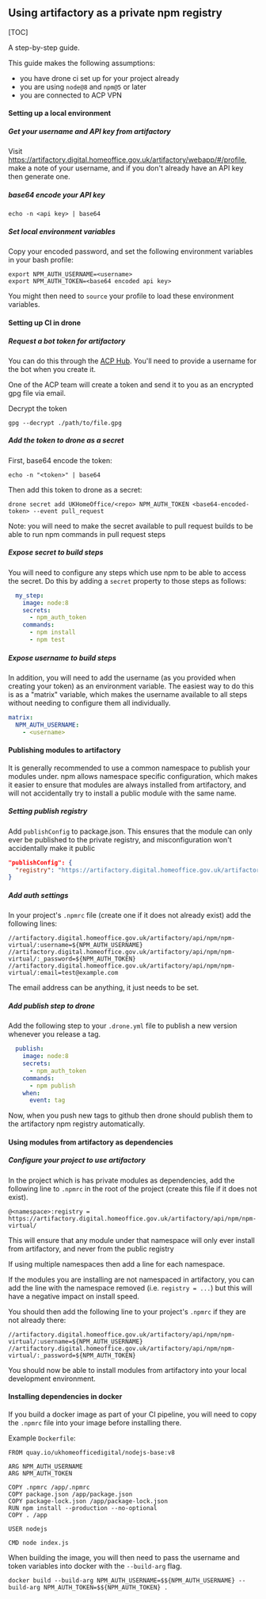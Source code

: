 ## Using artifactory as a private npm registry

[TOC]

A step-by-step guide.

This guide makes the following assumptions:

* you have drone ci set up for your project already
* you are using `node@8` and `npm@5` or later
* you are connected to ACP VPN

#### Setting up a local environment

##### Get your username and API key from artifactory

Visit https://artifactory.digital.homeoffice.gov.uk/artifactory/webapp/#/profile, make a note of your username, and if you don't already have an API key then generate one.

##### base64 encode your API key

```
echo -n <api key> | base64
```

##### Set local environment variables

Copy your encoded password, and set the following environment variables in your bash profile:

```
export NPM_AUTH_USERNAME=<username>
export NPM_AUTH_TOKEN=<base64 encoded api key>
```

You might then need to `source` your profile to load these environment variables.

#### Setting up CI in drone

##### Request a bot token for artifactory

You can do this through the [ACP Hub](https://hub.acp.homeoffice.gov.uk/help/support/requests/new/artifactory-bot). You'll need to provide a username for the bot when you create it.

One of the ACP team will create a token and send it to you as an encrypted gpg file via email.

Decrypt the token

```
gpg --decrypt ./path/to/file.gpg
```

##### Add the token to drone as a secret

First, base64 encode the token:

```
echo -n "<token>" | base64
```

Then add this token to drone as a secret:

```
drone secret add UKHomeOffice/<repo> NPM_AUTH_TOKEN <base64-encoded-token> --event pull_request
```

Note: you will need to make the secret available to pull request builds to be able to run npm commands in pull request steps

##### Expose secret to build steps

You will need to configure any steps which use npm to be able to access the secret. Do this by adding a `secret` property to those steps as follows:

```yaml
  my_step:
    image: node:8
    secrets:
      - npm_auth_token
    commands:
      - npm install
      - npm test
```

##### Expose username to build steps

In addition, you will need to add the username (as you provided when creating your token) as an environment variable. The easiest way to do this is as a "matrix" variable, which makes the username available to all steps without needing to configure them all individually.

```yaml
matrix:
  NPM_AUTH_USERNAME:
    - <username>
```

#### Publishing modules to artifactory

It is generally recommended to use a common namespace to publish your modules under. npm allows namespace specific configuration, which makes it easier to ensure that modules are always installed from artifactory, and will not accidentally try to install a public module with the same name.

##### Setting publish registry

Add `publishConfig` to package.json. This ensures that the module can only ever be published to the private registry, and misconfiguration won't accidentally make it public

```json
"publishConfig": {
  "registry": "https://artifactory.digital.homeoffice.gov.uk/artifactory/api/npm/npm-virtual/"
}
```

##### Add auth settings

In your project's `.npmrc` file (create one if it does not already exist) add the following lines:

```
//artifactory.digital.homeoffice.gov.uk/artifactory/api/npm/npm-virtual/:username=${NPM_AUTH_USERNAME}
//artifactory.digital.homeoffice.gov.uk/artifactory/api/npm/npm-virtual/:_password=${NPM_AUTH_TOKEN}
//artifactory.digital.homeoffice.gov.uk/artifactory/api/npm/npm-virtual/:email=test@example.com
```

The email address can be anything, it just needs to be set.

##### Add publish step to drone

Add the following step to your `.drone.yml` file to publish a new version whenever you release a tag.

```yaml
  publish:
    image: node:8
    secrets:
      - npm_auth_token
    commands:
      - npm publish
    when:
      event: tag
```

Now, when you push new tags to github then drone should publish them to the artifactory npm registry automatically.

#### Using modules from artifactory as dependencies

##### Configure your project to use artifactory

In the project which is has private modules as dependencies, add the following line to `.npmrc` in the root of the project (create this file if it does not exist).

```
@<namespace>:registry = https://artifactory.digital.homeoffice.gov.uk/artifactory/api/npm/npm-virtual/
```

This will ensure that any module under that namespace will only ever install from artifactory, and never from the public registry

If using multiple namespaces then add a line for each namespace.

If the modules you are installing are not namespaced in artifactory, you can add the line with the namespace removed (i.e. `registry = ...`) but this will have a negative impact on install speed.

You should then add the following line to your project's `.npmrc` if they are not already there:

```
//artifactory.digital.homeoffice.gov.uk/artifactory/api/npm/npm-virtual/:username=${NPM_AUTH_USERNAME}
//artifactory.digital.homeoffice.gov.uk/artifactory/api/npm/npm-virtual/:_password=${NPM_AUTH_TOKEN}
```

You should now be able to install modules from artifactory into your local development environment.

#### Installing dependencies in docker

If you build a docker image as part of your CI pipeline, you will need to copy the `.npmrc` file into your image before installing there.

Example `Dockerfile`:

```
FROM quay.io/ukhomeofficedigital/nodejs-base:v8

ARG NPM_AUTH_USERNAME
ARG NPM_AUTH_TOKEN

COPY .npmrc /app/.npmrc
COPY package.json /app/package.json
COPY package-lock.json /app/package-lock.json
RUN npm install --production --no-optional
COPY . /app

USER nodejs

CMD node index.js
```

When building the image, you will then need to pass the username and token variables into docker with the `--build-arg` flag.

```
docker build --build-arg NPM_AUTH_USERNAME=$${NPM_AUTH_USERNAME} --build-arg NPM_AUTH_TOKEN=$${NPM_AUTH_TOKEN} .
```
